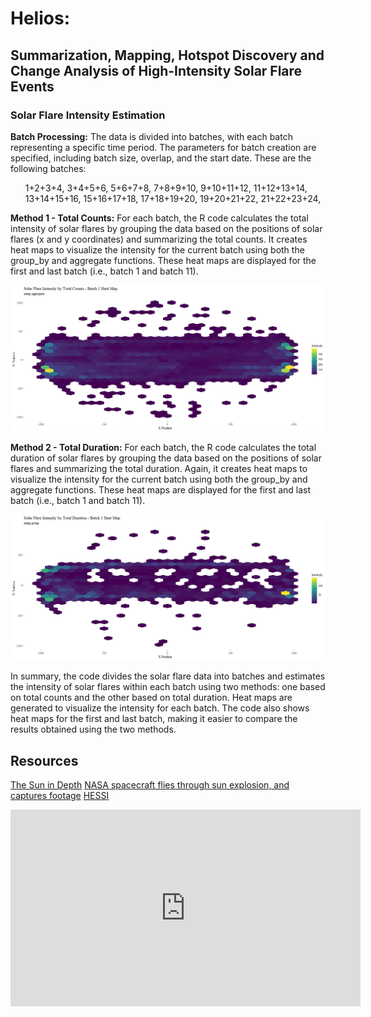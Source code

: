 # Helios:

## Summarization, Mapping, Hotspot Discovery and Change Analysis of High-Intensity Solar Flare Events

### Solar Flare Intensity Estimation

**Batch Processing:** The data is divided into batches, with each batch representing a specific time period. The parameters for batch creation are specified, including batch size, overlap, and the start date. These are the following batches:
<ul>
    1+2+3+4,
    3+4+5+6,
    5+6+7+8,
    7+8+9+10,
    9+10+11+12,
    11+12+13+14,
    13+14+15+16,
    15+16+17+18,
    17+18+19+20,
    19+20+21+22,
    21+22+23+24,
</ul>

**Method 1 - Total Counts:** For each batch, the R code calculates the total intensity of solar flares by grouping the data based on the positions of solar flares (x and y coordinates) and summarizing the total counts. It creates heat maps to visualize the intensity for the current batch using both the group_by and aggregate functions. These heat maps are displayed for the first and last batch (i.e., batch 1 and batch 11).

![Batch1 Heat Map!](/plots/Method%201-1%20group.jpeg)

**Method 2 - Total Duration:** For each batch, the R code calculates the total duration of solar flares by grouping the data based on the positions of solar flares and summarizing the total duration. Again, it creates heat maps to visualize the intensity for the current batch using both the group_by and aggregate functions. These heat maps are displayed for the first and last batch (i.e., batch 1 and batch 11).

![Batch 11 Heat Map!](/plots/Method%202-2%20aggregate.jpeg "Heat Map")

In summary, the code divides the solar flare data into batches and estimates the intensity of solar flares within each batch using two methods: one based on total counts and the other based on total duration. Heat maps are generated to visualize the intensity for each batch. The code also shows heat maps for the first and last batch, making it easier to compare the results obtained using the two methods.

## Resources

[The Sun in Depth](http://solarcellcentral.com/sun_page.html)
[NASA spacecraft flies through sun explosion, and captures footage](http://solarcellcentral.com/sun_page.html)
[HESSI](https://en.wikipedia.org/wiki/Reuven_Ramaty_High_Energy_Solar_Spectroscopic_Imager)


<iframe width="560" height="315" src="https://www.youtube.com/embed/FF_e5eYgJ3Y?si=Kw5Sz5HzYaf_GapK" title="YouTube video player" frameborder="0" allow="accelerometer; autoplay; clipboard-write; encrypted-media; gyroscope; picture-in-picture; web-share" allowfullscreen></iframe>